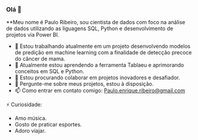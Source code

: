 ### Olá 👋

**Meu nome é Paulo Ribeiro, sou cientista de dados com foco na análise de dados utilizando as liguagens SQL, Python e desenvolvimento de projetos via Power BI.

- 🔭 Estou trabalhando atualmente em um projeto desenvolvendo modelos de predição em machine learning com a finalidade de detecção precoce do câncer de mama.
- 🌱 Atualmente estou aprendendo a ferramenta Tablaeu e aprimorando conceitos em SQL e Python.
- 👯 Estou procurando colaborar em projetos inovadores e desafiador.
- 💬 Pergunte-me sobre meus projetos, estou à disposição.
- 📫 Como entrar em contato comigo: Paulo.enrique.ribeiro@gmail.com


 ⚡ Curiosidade:

- Amo música. 
- Gosto de praticar esportes.
- Adoro viajar.
